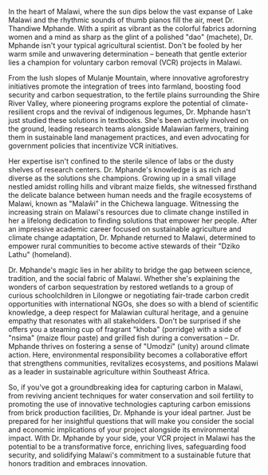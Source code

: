 In the heart of Malawi, where the sun dips below the vast expanse of Lake Malawi and the rhythmic sounds of thumb pianos fill the air, meet Dr. Thandiwe Mphande. With a spirit as vibrant as the colorful fabrics adorning women and a mind as sharp as the glint of a polished "dao" (machete), Dr. Mphande isn't your typical agricultural scientist. Don't be fooled by her warm smile and unwavering determination – beneath that gentle exterior lies a champion for voluntary carbon removal (VCR) projects in Malawi.

From the lush slopes of Mulanje Mountain, where innovative agroforestry initiatives promote the integration of trees into farmland, boosting food security and carbon sequestration, to the fertile plains surrounding the Shire River Valley, where pioneering programs explore the potential of climate-resilient crops and the revival of indigenous legumes, Dr. Mphande hasn't just studied these solutions in textbooks. She's been actively involved on the ground, leading research teams alongside Malawian farmers, training them in sustainable land management practices, and even advocating for government policies that incentivize VCR initiatives.

Her expertise isn't confined to the sterile silence of labs or the dusty shelves of research centers. Dr. Mphande's knowledge is as rich and diverse as the solutions she champions. Growing up in a small village nestled amidst rolling hills and vibrant maize fields, she witnessed firsthand the delicate balance between human needs and the fragile ecosystems of Malawi, known as "Malaŵi" in the Chichewa language. Witnessing the increasing strain on Malawi's resources due to climate change instilled in her a lifelong dedication to finding solutions that empower her people. After an impressive academic career focused on sustainable agriculture and climate change adaptation, Dr. Mphande returned to Malawi, determined to empower rural communities to become active stewards of their "Dziko Lathu" (homeland).

Dr. Mphande's magic lies in her ability to bridge the gap between science, tradition, and the social fabric of Malawi. Whether she's explaining the wonders of carbon sequestration by restored wetlands to a group of curious schoolchildren in Lilongwe or negotiating fair-trade carbon credit opportunities with international NGOs, she does so with a blend of scientific knowledge, a deep respect for Malawian cultural heritage, and a genuine empathy that resonates with all stakeholders. Don't be surprised if she offers you a steaming cup of fragrant "khoba" (porridge) with a side of "nsima" (maize flour paste) and grilled fish during a conversation – Dr. Mphande thrives on fostering a sense of "Umodzi" (unity) around climate action. Here, environmental responsibility becomes a collaborative effort that strengthens communities, revitalizes ecosystems, and positions Malawi as a leader in sustainable agriculture within Southeast Africa.

So, if you've got a groundbreaking idea for capturing carbon in Malawi, from reviving ancient techniques for water conservation and soil fertility to promoting the use of innovative technologies capturing carbon emissions from brick production facilities, Dr. Mphande is your ideal partner. Just be prepared for her insightful questions that will make you consider the social and economic implications of your project alongside its environmental impact. With Dr. Mphande by your side, your VCR project in Malawi has the potential to be a transformative force, enriching lives, safeguarding food security, and solidifying Malawi's commitment to a sustainable future that honors tradition and embraces innovation. 
